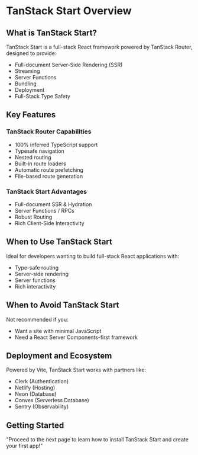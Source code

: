 # TanStack Start Overview

## What is TanStack Start?

TanStack Start is a full-stack React framework powered by TanStack Router, designed to provide:

- Full-document Server-Side Rendering (SSR)
- Streaming
- Server Functions
- Bundling
- Deployment
- Full-Stack Type Safety

## Key Features

### TanStack Router Capabilities
- 100% inferred TypeScript support
- Typesafe navigation
- Nested routing
- Built-in route loaders
- Automatic route prefetching
- File-based route generation

### TanStack Start Advantages
- Full-document SSR & Hydration
- Server Functions / RPCs
- Robust Routing
- Rich Client-Side Interactivity

## When to Use TanStack Start

Ideal for developers wanting to build full-stack React applications with:
- Type-safe routing
- Server-side rendering
- Server functions
- Rich interactivity

## When to Avoid TanStack Start

Not recommended if you:
- Want a site with minimal JavaScript
- Need a React Server Components-first framework

## Deployment and Ecosystem

Powered by Vite, TanStack Start works with partners like:
- Clerk (Authentication)
- Netlify (Hosting)
- Neon (Database)
- Convex (Serverless Database)
- Sentry (Observability)

## Getting Started

"Proceed to the next page to learn how to install TanStack Start and create your first app!"